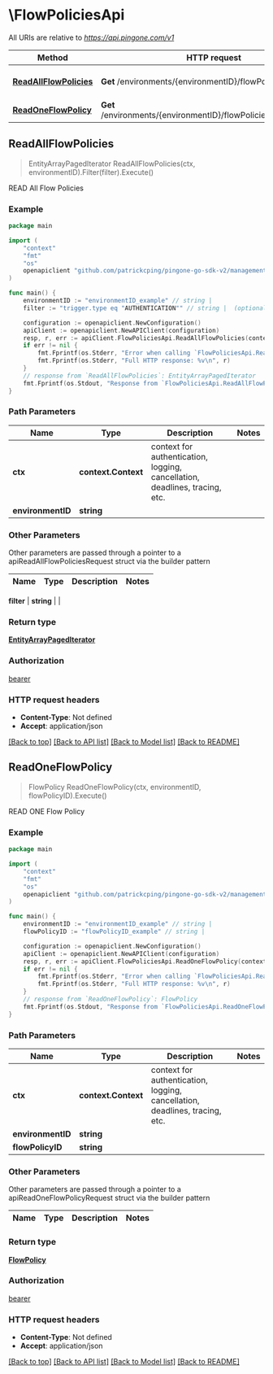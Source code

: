 # \FlowPoliciesApi

All URIs are relative to *https://api.pingone.com/v1*

Method | HTTP request | Description
------------- | ------------- | -------------
[**ReadAllFlowPolicies**](FlowPoliciesApi.md#ReadAllFlowPolicies) | **Get** /environments/{environmentID}/flowPolicies | READ All Flow Policies
[**ReadOneFlowPolicy**](FlowPoliciesApi.md#ReadOneFlowPolicy) | **Get** /environments/{environmentID}/flowPolicies/{flowPolicyID} | READ ONE Flow Policy



## ReadAllFlowPolicies

> EntityArrayPagedIterator ReadAllFlowPolicies(ctx, environmentID).Filter(filter).Execute()

READ All Flow Policies

### Example

```go
package main

import (
    "context"
    "fmt"
    "os"
    openapiclient "github.com/patrickcping/pingone-go-sdk-v2/management"
)

func main() {
    environmentID := "environmentID_example" // string | 
    filter := "trigger.type eq "AUTHENTICATION"" // string |  (optional)

    configuration := openapiclient.NewConfiguration()
    apiClient := openapiclient.NewAPIClient(configuration)
    resp, r, err := apiClient.FlowPoliciesApi.ReadAllFlowPolicies(context.Background(), environmentID).Filter(filter).Execute()
    if err != nil {
        fmt.Fprintf(os.Stderr, "Error when calling `FlowPoliciesApi.ReadAllFlowPolicies``: %v\n", err)
        fmt.Fprintf(os.Stderr, "Full HTTP response: %v\n", r)
    }
    // response from `ReadAllFlowPolicies`: EntityArrayPagedIterator
    fmt.Fprintf(os.Stdout, "Response from `FlowPoliciesApi.ReadAllFlowPolicies`: %v\n", resp)
}
```

### Path Parameters


Name | Type | Description  | Notes
------------- | ------------- | ------------- | -------------
**ctx** | **context.Context** | context for authentication, logging, cancellation, deadlines, tracing, etc.
**environmentID** | **string** |  | 

### Other Parameters

Other parameters are passed through a pointer to a apiReadAllFlowPoliciesRequest struct via the builder pattern


Name | Type | Description  | Notes
------------- | ------------- | ------------- | -------------

 **filter** | **string** |  | 

### Return type

[**EntityArrayPagedIterator**](EntityArrayPagedIterator.md)

### Authorization

[bearer](../README.md#bearer)

### HTTP request headers

- **Content-Type**: Not defined
- **Accept**: application/json

[[Back to top]](#) [[Back to API list]](../README.md#documentation-for-api-endpoints)
[[Back to Model list]](../README.md#documentation-for-models)
[[Back to README]](../README.md)


## ReadOneFlowPolicy

> FlowPolicy ReadOneFlowPolicy(ctx, environmentID, flowPolicyID).Execute()

READ ONE Flow Policy

### Example

```go
package main

import (
    "context"
    "fmt"
    "os"
    openapiclient "github.com/patrickcping/pingone-go-sdk-v2/management"
)

func main() {
    environmentID := "environmentID_example" // string | 
    flowPolicyID := "flowPolicyID_example" // string | 

    configuration := openapiclient.NewConfiguration()
    apiClient := openapiclient.NewAPIClient(configuration)
    resp, r, err := apiClient.FlowPoliciesApi.ReadOneFlowPolicy(context.Background(), environmentID, flowPolicyID).Execute()
    if err != nil {
        fmt.Fprintf(os.Stderr, "Error when calling `FlowPoliciesApi.ReadOneFlowPolicy``: %v\n", err)
        fmt.Fprintf(os.Stderr, "Full HTTP response: %v\n", r)
    }
    // response from `ReadOneFlowPolicy`: FlowPolicy
    fmt.Fprintf(os.Stdout, "Response from `FlowPoliciesApi.ReadOneFlowPolicy`: %v\n", resp)
}
```

### Path Parameters


Name | Type | Description  | Notes
------------- | ------------- | ------------- | -------------
**ctx** | **context.Context** | context for authentication, logging, cancellation, deadlines, tracing, etc.
**environmentID** | **string** |  | 
**flowPolicyID** | **string** |  | 

### Other Parameters

Other parameters are passed through a pointer to a apiReadOneFlowPolicyRequest struct via the builder pattern


Name | Type | Description  | Notes
------------- | ------------- | ------------- | -------------



### Return type

[**FlowPolicy**](FlowPolicy.md)

### Authorization

[bearer](../README.md#bearer)

### HTTP request headers

- **Content-Type**: Not defined
- **Accept**: application/json

[[Back to top]](#) [[Back to API list]](../README.md#documentation-for-api-endpoints)
[[Back to Model list]](../README.md#documentation-for-models)
[[Back to README]](../README.md)

